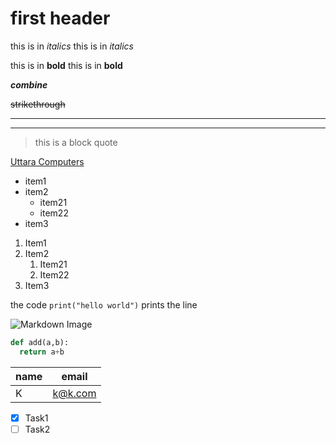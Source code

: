 <!-- Headings -->
# first header

<!-- Italics -->
this is in *italics*
this is in _italics_

<!-- Strong -->
this is in **bold**
this is in __bold__

*__combine__*

<!-- Strikethrough -->
~~strikethrough~~

<!-- Horizontal Rule -->
___
---

<!-- Blockquote -->
> this is a block quote

<!-- Links -->
[Uttara Computers](https://uttaracomputers.com "uttara 1")

<!-- UL -->
* item1
* item2
  * item21
  * item22
* item3

<!-- OL -->
1. Item1
2. Item2
    1. Item21
    2. Item22
4. Item3

<!-- Inline Code Block -->
the code `print("hello world")` prints the line

<!-- Images -->
![Markdown Image](https://markdown-here.com/img/icon256.png)




<!-- Code Blocks -->
```python
def add(a,b):
  return a+b

```



<!-- Tables -->
name | email
---- | -----
K    | k@k.com

<!-- Task List -->
* [x] Task1
* [ ] Task2
